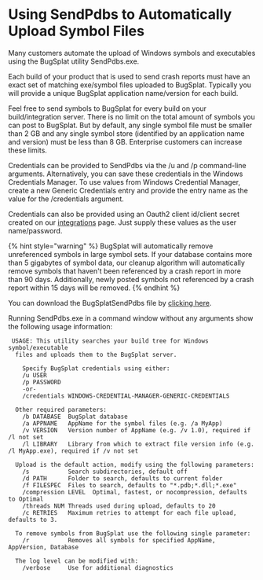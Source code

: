 # Using SendPdbs to Automatically Upload Symbol Files

Many customers automate the upload of Windows symbols and executables using the BugSplat utility SendPdbs.exe.

Each build of your product that is used to send crash reports must have an exact set of matching exe/symbol files uploaded to BugSplat. Typically you will provide a unique BugSplat application name/version for each build.

Feel free to send symbols to BugSplat for every build on your build/integration server. There is no limit on the total amount of symbols you can post to BugSplat. But by default, any single symbol file must be smaller than 2 GB and any single symbol store (identified by an application name and version) must be less than 8 GB. Enterprise customers can increase these limits.

Credentials can be provided to SendPdbs via the /u and /p command-line arguments. Alternatively, you can save these credentials in the Windows Credentials Manager. To use values from Windows Credential Manager, create a new Generic Credentials entry and provide the entry name as the value for the /credentials argument.

Credentials can also be provided using an Oauth2 client id/client secret created on our [integrations](https://app.bugsplat.com/v2/settings/database/integrations) page.  Just supply these values as the user name/password.

{% hint style="warning" %}
BugSplat will automatically remove unreferenced symbols in large symbol sets. If your database contains more than 5 gigabytes of symbol data, our cleanup algorithm will automatically remove symbols that haven't been referenced by a crash report in more than 90 days. Additionally, newly posted symbols not referenced by a crash report within 15 days will be removed.
{% endhint %}

You can download the BugSplatSendPdbs file by [clicking here](https://app.bugsplat.com/browse/download\_item.php?item=sendpdbs).

Running SendPdbs.exe in a command window without any arguments show the following usage information:&#x20;

```
 USAGE: This utility searches your build tree for Windows symbol/executable
  files and uploads them to the BugSplat server.

    Specify BugSplat credentials using either:
    /u USER
    /p PASSWORD
    -or-
    /credentials WINDOWS-CREDENTIAL-MANAGER-GENERIC-CREDENTIALS

  Other required parameters:
    /b DATABASE  BugSplat database
    /a APPNAME   AppName for the symbol files (e.g. /a MyApp)
    /v VERSION   Version number of AppName (e.g. /v 1.0), required if /l not set
    /l LIBRARY   Library from which to extract file version info (e.g. /l MyApp.exe), required if /v not set

  Upload is the default action, modify using the following parameters:
    /s           Search subdirectories, default off
    /d PATH      Folder to search, defaults to current folder
    /f FILESPEC  Files to search, defaults to "*.pdb;*.dll;*.exe"
    /compression LEVEL  Optimal, fastest, or nocompression, defaults to Optimal
    /threads NUM Threads used during upload, defaults to 20
    /c RETRIES   Maximum retries to attempt for each file upload, defaults to 3.

  To remove symbols from BugSplat use the following single parameter:
    /r           Removes all symbols for specified AppName, AppVersion, Database

  The log level can be modified with:
    /verbose     Use for additional diagnostics
```
